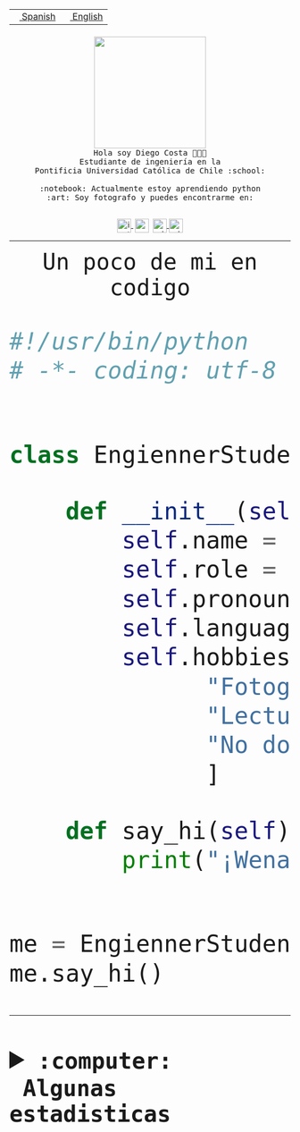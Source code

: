 <table border="0"  align="right">
 <tr><td><a href="README.md"><img src="https://upload.wikimedia.org/wikipedia/commons/thumb/8/89/Bandera_de_Espa%C3%B1a.svg/1200px-Bandera_de_Espa%C3%B1a.svg.png" height="10"> Spanish</a></td>
 <td><a href="README.en.md"><img src="https://upload.wikimedia.org/wikipedia/commons/a/a4/Flag_of_the_United_States.svg" height="10"> English</a></td></tr>
</table><br><br><br>


<p align="center">
  <img src="https://github.com/diegocostares/diegocostares/blob/main/Images/aaa2.gif?raw=true" height="200px" weight="200px">
  <br><samp>
    Hola soy Diego Costa 👨🏻‍💻<br>
    Estudiante de ingeniería en la <br>
    Pontificia Universidad Católica de Chile :school:<br>
  <br>
    :notebook: Actualmente estoy aprendiendo python <br>
    :art: Soy fotografo y puedes encontrarme en: <br>
  <br></samp>
  
</p>

<p align="center">
   <a href="https://instagram.com/diegocosta_no" target="blank">
    <img 
    align="center" src="https://cdn.jsdelivr.net/npm/simple-icons@3.0.1/icons/instagram.svg" alt="instagram" height="25px" width="25px" />
  </a>
  <a style="border: 3px solid; color: white;"href="https://t.me/diegocosta_no" target="blank">
  <img
  align="center" alt="Telegram" width="25px" src="https://icons-for-free.com/iconfiles/png/512/Telegram-1324888767380505522.png" />
</a>
<a href="https://api.whatsapp.com/send?phone=56971897835&text=Hola!" target="blank">
  <img
  align="center" alt="wtsp" width="25px" src="https://img.icons8.com/pastel-glyph/2x/whatsapp--v2.png" />
</a>
<a href="https://www.linkedin.com/in/diego-costa-786249213/" target="blank">
  <img
  align="center" alt="wtsp" width="25px" src="https://img.icons8.com/metro/452/linkedin.png" />
</a>

  </a>
</p>

---


<p align="center"><font size="25"><samp>Un poco de mi en codigo</samp></front></p>


```python
#!/usr/bin/python
# -*- coding: utf-8 -*-


class EngiennerStudent:

    def __init__(self):
        self.name = "Diego Costa"
        self.role = "Estudiante"
        self.pronouns = "he/him"
        self.language_spoken = ["es_CL", "en_US"]
        self.hobbies = [
              "Fotografia",
              "Lectura",
              "No dormir",
              ]

    def say_hi(self):
        print("¡Wena mundo!")


me = EngiennerStudent()
me.say_hi()
```
---
<details>
  <summary><b><samp>:computer: &nbsp;Algunas estadisticas</samp></b></summary>
  <br/></p>

<!--START_SECTION:waka-->
![Code Time](http://img.shields.io/badge/Code%20Time-947%20hrs%2032%20mins-blue)

**Soy nocturno 🦉** 

```text
🌞 Mañana                 11 commits          ░░░░░░░░░░░░░░░░░░░░░░░░░   00.40 % 
🌆 Día                    855 commits         ████████░░░░░░░░░░░░░░░░░   30.93 % 
🌃 Tarde                  1207 commits        ███████████░░░░░░░░░░░░░░   43.67 % 
🌙 Noche                  691 commits         ██████░░░░░░░░░░░░░░░░░░░   25.00 % 
```
📅 **Soy más productivo los Martes** 

```text
Lunes                    419 commits         ████░░░░░░░░░░░░░░░░░░░░░   15.16 % 
Martes                   546 commits         █████░░░░░░░░░░░░░░░░░░░░   19.75 % 
Miércoles                354 commits         ███░░░░░░░░░░░░░░░░░░░░░░   12.81 % 
Jueves                   375 commits         ███░░░░░░░░░░░░░░░░░░░░░░   13.57 % 
Viernes                  426 commits         ████░░░░░░░░░░░░░░░░░░░░░   15.41 % 
Sábado                   225 commits         ██░░░░░░░░░░░░░░░░░░░░░░░   08.14 % 
Domingo                  419 commits         ████░░░░░░░░░░░░░░░░░░░░░   15.16 % 
```


📊 **Esta semana me dediqué a** 

```text
🐱‍💻 Proyectos: 
2023-1-S4-Grupo2-Scraper 13 hrs 33 mins      ████████████████░░░░░░░░░   63.79 % 
rails_docker_compose_psql2 hrs 17 mins       ███░░░░░░░░░░░░░░░░░░░░░░   10.76 % 
2023-1-S4-Grupo2-Frontend1 hr 24 mins        ██░░░░░░░░░░░░░░░░░░░░░░░   06.65 % 
Unknown Project          1 hr 14 mins        █░░░░░░░░░░░░░░░░░░░░░░░░   05.82 % 
testapi                  45 mins             █░░░░░░░░░░░░░░░░░░░░░░░░   03.56 % 
```


 Last Updated on 22/05/2023 01:42:04 UTC
<!--END_SECTION:waka-->
  
  

<p align="center"> <img src="https://github-readme-stats.vercel.app/api?username=diegocostares&show_icons=true&theme=ayu-mirage" alt="abhisheknaiidu" /></p>
 
</details>
